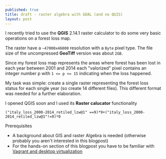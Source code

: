 ```yaml
---
published: true
title: draft - raster algebra with GDAL (and no QGIS)
layout: post
---
```

I recently tried to use the **QGIS** 2.14.1 raster calculator to do some very basic operations on a forest loss map. 

The raster have a `~47000x46000` resolution with a `Byte` pixel type. The file size of the uncompressed **GeoTiff** version was about `2GB`.

Since my forest loss map represents the areas where forest has been lost in each year between 2001 and 2014 each "valorized" pixel contains an integer number p with `1 <= p <= 15` indicating when the loss happened.

My task was simple: create a single raster representing the forest loss status for each single year (so create 14 different files). This different format was needed for a further elaboration.

I opened QGIS soon and I used its **Raster calucator** functionality


`("italy_loss_2000-2014_retiled_lzw@1" ==9)*9+("italy_loss_2000-2014_retiled_lzw@1"!=9)*0`


Prerequisites

* A background about GIS and raster Algebra is needed (otherwise probably you aren't interested in this blogpost)
* For the hands-on section of this blogpost you have to be familiar with [Vagrant and desktop virtualization](http://f-ds.github.io/devops/2016/04/14/real-vagrant-in-2-minutes-run-ubuntu-or-centos.html)